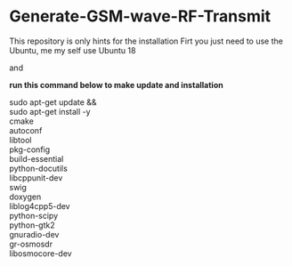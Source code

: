 # Generate-GSM-wave-RF-Transmit
This repository is only hints for the installation
Firt you just need to use the Ubuntu, me my self use Ubuntu 18

and 

<b>run this command below to make update and installation</b>

sudo apt-get update && \
sudo apt-get install -y \
    cmake \
    autoconf \
    libtool \
    pkg-config \
    build-essential \
    python-docutils \
    libcppunit-dev \
    swig \
    doxygen \
    liblog4cpp5-dev \
    python-scipy \
    python-gtk2 \
    gnuradio-dev \
    gr-osmosdr \
    libosmocore-dev
